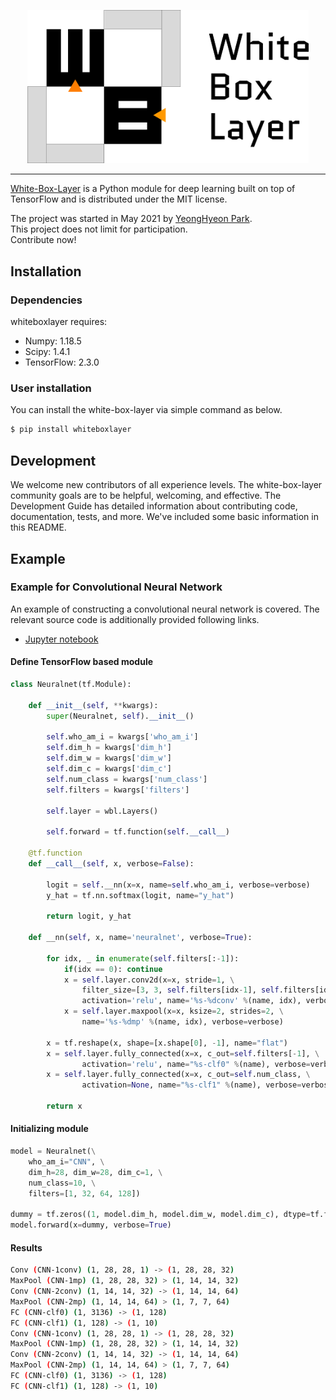 <div align="center">
  <a href="https://github.com/YeongHyeon/white-box-layer/blob/master/misc/wblayer-logo-withtext.png?raw=true"><p>
    <img src="misc/wblayer-logo-withtext.png" width="450">
  </p></a>
</div>  

---
<a href="https://github.com/YeongHyeon/white-box-layer">White-Box-Layer</a> is a Python module for deep learning built on top of TensorFlow and is distributed under the MIT license.  

The project was started in May 2021 by <a href="https://github.com/YeongHyeon">YeongHyeon Park</a>.  
This project does not limit for participation.  
Contribute now!  

## Installation

### Dependencies
whiteboxlayer requires:
* Numpy: 1.18.5  
* Scipy: 1.4.1  
* TensorFlow: 2.3.0  

### User installation
You can install the white-box-layer via simple command as below.  
``` sh
$ pip install whiteboxlayer
```

## Development
We welcome new contributors of all experience levels. The white-box-layer community goals are to be helpful, welcoming, and effective. The Development Guide has detailed information about contributing code, documentation, tests, and more. We've included some basic information in this README.

## Example

### Example for Convolutional Neural Network
An example of constructing a convolutional neural network is covered. The relevant source code is additionally provided following links.  
* <a href="https://github.com/Orbit-of-Mercury/white-box-layer/blob/master/examples/example_cnn.ipynb">Jupyter notebook</a>  

#### Define TensorFlow based module
``` python
class Neuralnet(tf.Module):

    def __init__(self, **kwargs):
        super(Neuralnet, self).__init__()

        self.who_am_i = kwargs['who_am_i']
        self.dim_h = kwargs['dim_h']
        self.dim_w = kwargs['dim_w']
        self.dim_c = kwargs['dim_c']
        self.num_class = kwargs['num_class']
        self.filters = kwargs['filters']

        self.layer = wbl.Layers()

        self.forward = tf.function(self.__call__)

    @tf.function
    def __call__(self, x, verbose=False):

        logit = self.__nn(x=x, name=self.who_am_i, verbose=verbose)
        y_hat = tf.nn.softmax(logit, name="y_hat")

        return logit, y_hat

    def __nn(self, x, name='neuralnet', verbose=True):

        for idx, _ in enumerate(self.filters[:-1]):
            if(idx == 0): continue
            x = self.layer.conv2d(x=x, stride=1, \
                filter_size=[3, 3, self.filters[idx-1], self.filters[idx]], \
                activation='relu', name='%s-%dconv' %(name, idx), verbose=verbose)
            x = self.layer.maxpool(x=x, ksize=2, strides=2, \
                name='%s-%dmp' %(name, idx), verbose=verbose)

        x = tf.reshape(x, shape=[x.shape[0], -1], name="flat")
        x = self.layer.fully_connected(x=x, c_out=self.filters[-1], \
                activation='relu', name="%s-clf0" %(name), verbose=verbose)
        x = self.layer.fully_connected(x=x, c_out=self.num_class, \
                activation=None, name="%s-clf1" %(name), verbose=verbose)

        return x
```

#### Initializing module
``` python
model = Neuralnet(\
    who_am_i="CNN", \
    dim_h=28, dim_w=28, dim_c=1, \
    num_class=10, \
    filters=[1, 32, 64, 128])

dummy = tf.zeros((1, model.dim_h, model.dim_w, model.dim_c), dtype=tf.float32)
model.forward(x=dummy, verbose=True)
```

#### Results
``` sh
Conv (CNN-1conv) (1, 28, 28, 1) -> (1, 28, 28, 32)
MaxPool (CNN-1mp) (1, 28, 28, 32) > (1, 14, 14, 32)
Conv (CNN-2conv) (1, 14, 14, 32) -> (1, 14, 14, 64)
MaxPool (CNN-2mp) (1, 14, 14, 64) > (1, 7, 7, 64)
FC (CNN-clf0) (1, 3136) -> (1, 128)
FC (CNN-clf1) (1, 128) -> (1, 10)
Conv (CNN-1conv) (1, 28, 28, 1) -> (1, 28, 28, 32)
MaxPool (CNN-1mp) (1, 28, 28, 32) > (1, 14, 14, 32)
Conv (CNN-2conv) (1, 14, 14, 32) -> (1, 14, 14, 64)
MaxPool (CNN-2mp) (1, 14, 14, 64) > (1, 7, 7, 64)
FC (CNN-clf0) (1, 3136) -> (1, 128)
FC (CNN-clf1) (1, 128) -> (1, 10)
```
